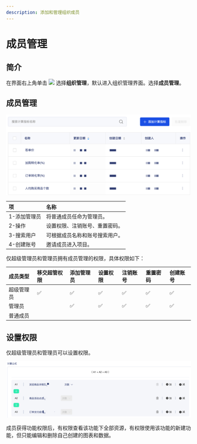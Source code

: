 ```yaml
---
description: 添加和管理组织成员
---
```


# 成员管理

## 简介

在界面右上角单击 ![](https://docs.growingio.com/.gitbook/assets/-Lo08UtW7H58ehFKeZ4g-Lsu2CWi8CGylwC7jWSB-LsuPIbtjENP0zZy9KaU2019-10-10_18-59-32.png) 选择**组织管理**，默认进入组织管理界面。选择**成员管理**。

## 成员管理

![&#x6210;&#x5458;&#x7BA1;&#x7406;](../../.gitbook/assets/image%20%28157%29.png)

| 项 | 名称 |
| :--- | :--- |
| 1-添加管理员 | 将普通成员任命为管理员。 |
| 2-操作 | 设置权限、注销账号、重置密码。 |
| 3-搜索用户 | 可根据成员名称和账号搜索用户。 |
| 4-创建账号 | 邀请成员进入项目。 |

仅超级管理员和管理员拥有成员管理的权限，具体权限如下：

| 成员类型 | 移交超管权限 | 添加管理员 | 设置权限 | 注销账号 | 重置密码 | 创建账号 |
| :--- | :--- | :--- | :--- | :--- | :--- | :--- |
| 超级管理员 | ✅ | ✅ | ✅ | ✅ | ✅ | ✅ |
| 管理员 |  | ✅ | ✅ | ✅ | ✅ | ✅ |
| 普通成员 |  |  |  |  |  |  |

## 设置权限

仅超级管理员和管理员可以设置权限。

![&#x8BBE;&#x7F6E;&#x6743;&#x9650;](../../.gitbook/assets/image%20%28112%29.png)

成员获得功能权限后，有权限查看该功能下全部资源，有权限使用该功能的新建功能，但只能编辑和删除自己创建的图表和数据。


